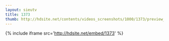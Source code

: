 ```yaml
---
layout: sieutv
title: 1373
thumb: http://hdsite.net/contents/videos_screenshots/1000/1373/preview_360p.mp4.jpg
---
```

{% include iframe src='http://hdsite.net/embed/1373' %}
 
